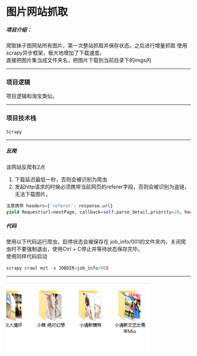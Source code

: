 
# 图片网站抓取

##### 项目介绍：
爬取妹子图网站所有图片，第一次整站抓取并保存状态。之后进行增量抓取
使用scrapy异步框架，极大地增加了下载速度。  
直接把图片集当成文件夹名，把图片下载到当前目录下的imgs内

**** 
### 项目逻辑
项目逻辑和淘宝类似。


**** 
### 项目技术栈
`Scrapy`

**** 
##### 反爬
该网站反爬有2点
1. 下载延迟最低一秒，否则会被识别为爬虫
2. 发起http请求的时候必须携带当前网页的referer字段，否则会被识别为盗链，无法下载图片。
```python
注意携带 headers={'referer': response.url}
yield Request(url=nextPage, callback=self.parse_detail,priority=20, headers={'referer': response.url})
```

##### 代码
使用以下代码运行爬虫，启停状态会被保存在 job_info/001的文件夹内，关闭爬虫时不要强制退出，使用Ctrl + C停止并等待状态保存完毕。   
使用同样代码启动
```python
scrapy crawl mzt -s JOBDIR=job_info/001
```
**** 
![运行截图](./imgs/抓取结果.png)


